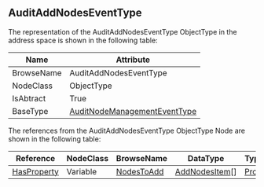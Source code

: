 <!-- objecttype -->
## AuditAddNodesEventType

The representation of the AuditAddNodesEventType ObjectType in the address space is shown in the following table:  

|Name|Attribute|
|---|---|
|BrowseName|AuditAddNodesEventType|
|NodeClass|ObjectType|
|IsAbtract|True|
|BaseType|[AuditNodeManagementEventType](../../../Part5/ObjectTypes/AuditNodeManagementEventType/readme.md)|

The references from the AuditAddNodesEventType ObjectType Node are shown in the following table:  

|Reference|NodeClass|BrowseName|DataType|TypeDefinition|ModellingRule|
|---|---|---|---|---|---|
|[HasProperty](../../../Part3/ReferenceTypes/HasProperty/readme.md)|Variable|[NodesToAdd](#NodesToAdd)|[AddNodesItem](../../../Part4/DataTypes/AddNodesItem/readme.md)[]|[PropertyType](../../Part5/VariableTypes/PropertyType/readme.md)|[Mandatory](../../Objects/Mandatory/readme.md)|


